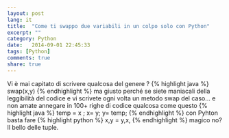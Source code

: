 ```yaml
---
layout: post
lang: it
title:  "Come ti swappo due variabili in un colpo solo con Python"
excerpt: ""
category: Python
date:   2014-09-01 22:45:33
tags: [Python]
comments: true
share: true
---
```


Vi è mai capitato di scrivere qualcosa del genere ?
{% highlight java %}
swap(x,y) 
{% endhighlight %}
ma giusto perché se siete maniacali della leggibilità del codice e vi scrivete ogni volta un metodo swap del caso... e non amate annegare in 100+ righe di codice qualcosa come questo
{% highlight java %}
temp = x ;
x= y;
y= temp;
{% endhighlight %}
con Pyhton basta fare 
{% highlight python %}
x,y = y,x, 
{% endhighlight %}
magico no? Il bello delle tuple.
